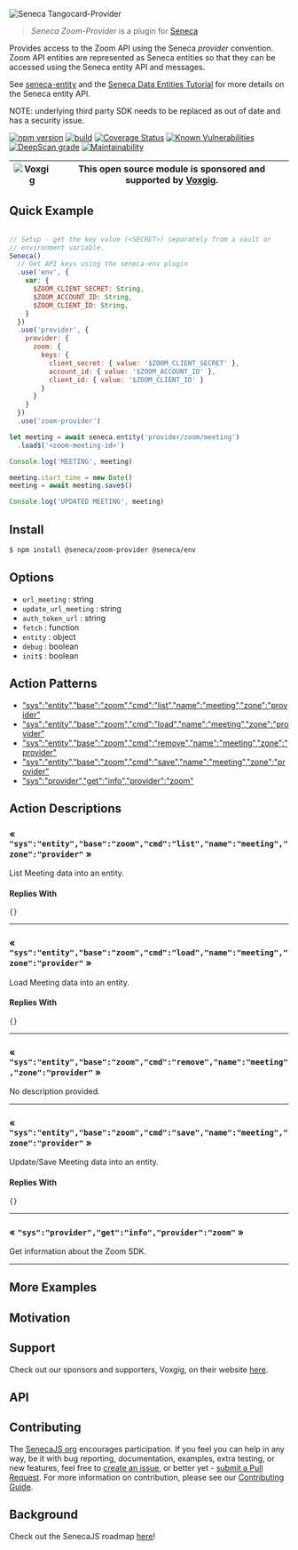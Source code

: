 ![Seneca Tangocard-Provider](http://senecajs.org/files/assets/seneca-logo.png)

> _Seneca Zoom-Provider_ is a plugin for [Seneca](http://senecajs.org)


Provides access to the Zoom API using the Seneca *provider*
convention. Zoom API entities are represented as Seneca entities so
that they can be accessed using the Seneca entity API and messages.

See [seneca-entity](senecajs/seneca-entity) and the [Seneca Data
Entities
Tutorial](https://senecajs.org/docs/tutorials/understanding-data-entities.html) for more details on the Seneca entity API.

NOTE: underlying third party SDK needs to be replaced as out of date and has a security issue.

[![npm version](https://img.shields.io/npm/v/@seneca/tangocard-provider.svg)](https://npmjs.com/package/@seneca/tangocard-provider)
[![build](https://github.com/senecajs/seneca-tangocard-provider/actions/workflows/build.yml/badge.svg)](https://github.com/senecajs/seneca-tangocard-provider/actions/workflows/build.yml)
[![Coverage Status](https://coveralls.io/repos/github/senecajs/seneca-tangocard-provider/badge.svg?branch=main)](https://coveralls.io/github/senecajs/seneca-tangocard-provider?branch=main)
[![Known Vulnerabilities](https://snyk.io/test/github/senecajs/seneca-tangocard-provider/badge.svg)](https://snyk.io/test/github/senecajs/seneca-tangocard-provider)
[![DeepScan grade](https://deepscan.io/api/teams/5016/projects/19462/branches/505954/badge/grade.svg)](https://deepscan.io/dashboard#view=project&tid=5016&pid=19462&bid=505954)
[![Maintainability](https://api.codeclimate.com/v1/badges/f76e83896b731bb5d609/maintainability)](https://codeclimate.com/github/senecajs/seneca-tangocard-provider/maintainability)


| ![Voxgig](https://www.voxgig.com/res/img/vgt01r.png) | This open source module is sponsored and supported by [Voxgig](https://www.voxgig.com). |
|---|---|


## Quick Example


```js

// Setup - get the key value (<SECRET>) separately from a vault or
// environment variable.
Seneca()
  // Get API keys using the seneca-env plugin
  .use('env', {
    var: {
      $ZOOM_CLIENT_SECRET: String,
      $ZOOM_ACCOUNT_ID: String,
      $ZOOM_CLIENT_ID: String,
    }
  })
  .use('provider', {
    provider: {
      zoom: {
        keys: {
          client_secret: { value: '$ZOOM_CLIENT_SECRET' },
          account_id: { value: '$ZOOM_ACCOUNT_ID' },
          client_id: { value: '$ZOOM_CLIENT_ID' }
        }
      }
    }
  })
  .use('zoom-provider')

let meeting = await seneca.entity('provider/zoom/meeting')
  .load$('<zoom-meeting-id>')

Console.log('MEETING', meeting)

meeting.start_time = new Date()
meeting = await meeting.save$()

Console.log('UPDATED MEETING', meeting)

```

## Install

```sh
$ npm install @seneca/zoom-provider @seneca/env
```



<!--START:options-->


## Options

* `url_meeting` : string
* `update_url_meeting` : string
* `auth_token_url` : string
* `fetch` : function
* `entity` : object
* `debug` : boolean
* `init$` : boolean


<!--END:options-->

<!--START:action-list-->


## Action Patterns

* ["sys":"entity","base":"zoom","cmd":"list","name":"meeting","zone":"provider"](#-sysentitybasezoomcmdlistnamemeetingzoneprovider-)
* ["sys":"entity","base":"zoom","cmd":"load","name":"meeting","zone":"provider"](#-sysentitybasezoomcmdloadnamemeetingzoneprovider-)
* ["sys":"entity","base":"zoom","cmd":"remove","name":"meeting","zone":"provider"](#-sysentitybasezoomcmdremovenamemeetingzoneprovider-)
* ["sys":"entity","base":"zoom","cmd":"save","name":"meeting","zone":"provider"](#-sysentitybasezoomcmdsavenamemeetingzoneprovider-)
* ["sys":"provider","get":"info","provider":"zoom"](#-sysprovidergetinfoproviderzoom-)


<!--END:action-list-->

<!--START:action-desc-->


## Action Descriptions

### &laquo; `"sys":"entity","base":"zoom","cmd":"list","name":"meeting","zone":"provider"` &raquo;

List Meeting data into an entity.





#### Replies With


```
{}
```


----------
### &laquo; `"sys":"entity","base":"zoom","cmd":"load","name":"meeting","zone":"provider"` &raquo;

Load Meeting data into an entity.





#### Replies With


```
{}
```


----------
### &laquo; `"sys":"entity","base":"zoom","cmd":"remove","name":"meeting","zone":"provider"` &raquo;

No description provided.



----------
### &laquo; `"sys":"entity","base":"zoom","cmd":"save","name":"meeting","zone":"provider"` &raquo;

Update/Save Meeting data into an entity.





#### Replies With


```
{}
```


----------
### &laquo; `"sys":"provider","get":"info","provider":"zoom"` &raquo;

Get information about the Zoom SDK.



----------


<!--END:action-desc-->

## More Examples

## Motivation

## Support

Check out our sponsors and supporters, Voxgig, on their website [here](https://www.voxgig.com).

## API

## Contributing

The [SenecaJS org](http://senecajs.org/) encourages participation. If you feel you can help in any way, be
it with bug reporting, documentation, examples, extra testing, or new features, feel free
to [create an issue](https://github.com/senecajs/seneca-maintain/issues/new), or better yet - [submit a Pull Request](https://github.com/senecajs/seneca-maintain/pulls). For more
information on contribution, please see our [Contributing Guide](http://senecajs.org/contribute).

## Background

Check out the SenecaJS roadmap [here](https://senecajs.org/roadmap/)!
